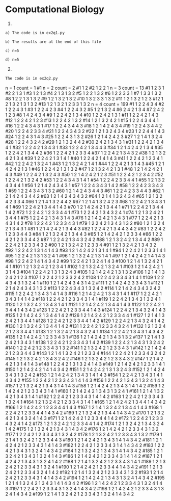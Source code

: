 # Computational Biology

1.

    a) The code is in ex2q1.py

    b) The results are at the end of this file

    c) n=5

    d) n=5



2.

    The code is in ex2q2.py



n = 1
count = 1
#1
n = 2
count = 2
#1
1 2
#2
1 2
2 1
n = 3
count = 13
#1
1 2
3 1
#2
2 1
3 1
#3
1 2
1 3
#4
2 1
3 1
3 2
#5
1 2
2 1
3 2
#6
1 2
2 3
3 1
#7
1 3
3 1
3 2
#8
1 2
2 1
3 1
3 2
#9
1 2
1 3
2 1
3 2
#10
1 3
2 3
3 1
3 2
#11
1 2
1 3
2 1
2 3
#12
1 2
1 3
2 1
3 1
3 2
#13
1 2
1 3
2 1
2 3
3 1
3 2
n = 4
count = 199
#1
1 2
2 4
3 4
#2
1 2
2 4
3 1
#3
1 2
2 4
2 3
#4
1 2
2 4
3 2
#5
1 2
1 3
2 4
#6
2 4
2 1
3 4
#7
2 4
2 1
2 3
#8
1 4
2 4
3 4
#9
1 2
2 4
2 1
3 4
#10
1 2
2 4
2 1
3 1
#11
1 2
2 4
2 1
4 3
#12
1 2
2 4
2 1
2 3
#13
1 2
2 4
2 1
3 2
#14
1 2
1 3
2 4
2 1
#15
1 2
2 4
3 4
4 1
#16
1 2
2 4
3 4
3 1
#17
1 2
2 4
3 4
4 3
#18
1 2
1 4
2 4
3 4
#19
1 2
2 4
3 4
4 2
#20
1 2
2 4
2 3
3 4
#21
1 2
2 4
3 4
3 2
#22
1 2
1 3
2 4
3 4
#23
1 2
2 4
4 1
4 3
#24
1 2
2 4
3 1
4 3
#25
1 2
2 4
3 1
3 2
#26
1 2
1 4
2 4
2 3
#27
1 2
1 4
1 3
2 4
#28
1 2
2 4
3 2
4 2
#29
1 2
1 3
2 4
4 2
#30
2 4
2 1
3 4
3 1
#31
1 2
2 4
2 1
3 4
4 1
#32
1 2
2 4
2 1
3 4
3 1
#33
1 2
2 4
2 1
3 4
4 3
#34
1 2
1 4
2 4
2 1
3 4
#35
1 2
2 4
2 1
3 4
4 2
#36
1 2
2 4
2 1
2 3
3 4
#37
1 2
2 4
2 1
3 4
3 2
#38
1 2
1 3
2 4
2 1
3 4
#39
1 2
2 4
2 1
3 1
4 1
#40
1 2
2 4
2 1
4 1
4 3
#41
1 2
2 4
2 1
2 3
4 1
#42
1 2
2 4
2 1
3 2
4 1
#43
1 2
1 3
2 4
2 1
4 1
#44
1 2
2 4
2 1
3 1
4 3
#45
1 2
1 4
2 4
2 1
3 1
#46
1 2
2 4
2 1
3 1
3 2
#47
1 2
1 3
2 4
2 1
3 1
#48
1 2
1 4
2 4
2 1
4 3
#49
1 2
2 4
2 1
3 2
4 3
#50
1 2
1 4
2 4
2 1
2 3
#51
1 2
2 4
2 1
2 3
4 2
#52
1 2
2 4
2 1
3 2
4 2
#53
1 2
2 4
3 4
3 1
4 1
#54
1 2
2 4
2 3
3 4
4 1
#55
1 2
1 3
2 4
3 4
4 1
#56
1 2
1 4
2 4
3 4
3 1
#57
1 2
2 4
3 4
3 1
4 2
#58
1 2
2 4
2 3
3 4
3 1
#59
1 2
2 4
3 4
3 1
3 2
#60
1 2
1 4
2 4
3 4
4 3
#61
1 2
2 4
2 3
3 4
4 3
#62
1 2
1 4
2 4
3 4
4 2
#63
1 2
1 4
2 4
3 4
3 2
#64
1 2
1 4
1 3
2 4
3 4
#65
1 2
1 3
2 4
2 3
3 4
#66
1 2
1 4
1 3
2 4
4 2
#67
1 2
1 4
1 3
2 4
2 3
#68
1 2
2 4
2 1
3 4
3 1
4 1
#69
1 2
2 4
2 1
3 4
4 1
4 3
#70
1 2
1 4
2 4
2 1
3 4
4 1
#71
1 2
2 4
2 1
3 4
4 1
4 2
#72
1 2
2 4
2 1
2 3
3 4
4 1
#73
1 2
2 4
2 1
3 4
3 2
4 1
#74
1 2
1 3
2 4
2 1
3 4
4 1
#75
1 2
2 4
2 1
3 4
3 1
4 3
#76
1 2
1 4
2 4
2 1
3 4
3 1
#77
1 2
2 4
2 1
3 4
3 1
4 2
#78
1 2
2 4
2 1
2 3
3 4
3 1
#79
1 2
2 4
2 1
3 4
3 1
3 2
#80
1 2
1 3
2 4
2 1
3 4
3 1
#81
1 2
1 4
2 4
2 1
3 4
4 3
#82
1 2
2 4
2 1
3 4
4 3
4 2
#83
1 2
2 4
2 1
2 3
3 4
4 3
#84
1 2
1 3
2 4
2 1
3 4
4 3
#85
1 2
1 4
2 4
2 1
2 3
3 4
#86
1 2
2 4
2 1
2 3
3 4
4 2
#87
1 2
2 4
2 1
3 4
3 2
4 2
#88
1 2
1 3
2 4
2 1
3 4
4 2
#89
1 2
2 4
2 1
2 3
3 4
3 2
#90
1 2
1 3
2 4
2 1
2 3
3 4
#91
1 2
1 3
2 4
2 1
3 4
3 2
#92
1 2
2 4
2 1
3 1
4 1
4 3
#93
1 2
1 4
2 4
2 1
3 1
4 1
#94
1 2
2 4
2 1
2 3
3 1
4 1
#95
1 2
2 4
2 1
3 1
3 2
4 1
#96
1 2
1 3
2 4
2 1
3 1
4 1
#97
1 2
1 4
2 4
2 1
4 1
4 3
#98
1 2
2 4
2 1
4 1
4 3
4 2
#99
1 2
2 4
2 1
3 2
4 1
4 3
#100
1 2
1 4
1 3
2 4
2 1
4 1
#101
1 2
1 3
2 4
2 1
2 3
4 1
#102
1 2
1 3
2 4
2 1
3 2
4 1
#103
1 2
1 4
2 4
2 1
3 1
4 3
#104
1 2
2 4
2 1
3 1
3 2
4 3
#105
1 2
1 4
2 4
2 1
3 1
3 2
#106
1 2
1 4
1 3
2 4
2 1
2 3
#107
1 2
2 4
2 1
2 3
3 2
4 2
#108
1 2
2 4
2 3
3 4
3 1
4 1
#109
1 2
2 4
3 4
3 1
3 2
4 1
#110
1 2
1 4
2 4
3 4
3 1
4 2
#111
1 2
1 4
2 4
2 3
3 4
3 1
#112
1 2
1 4
2 4
3 4
3 1
3 2
#113
1 2
2 4
3 4
3 1
3 2
4 2
#114
1 2
1 4
2 4
3 4
3 2
4 2
#115
1 2
2 4
2 1
3 4
3 1
4 1
4 3
#116
1 2
1 4
2 4
2 1
3 4
3 1
4 1
#117
1 2
2 4
2 1
3 4
3 1
4 1
4 2
#118
1 2
2 4
2 1
2 3
3 4
3 1
4 1
#119
1 2
2 4
2 1
3 4
3 1
3 2
4 1
#120
1 2
1 3
2 4
2 1
3 4
3 1
4 1
#121
1 2
1 4
2 4
2 1
3 4
4 1
4 3
#122
1 2
2 4
2 1
3 4
4 1
4 3
4 2
#123
1 2
2 4
2 1
2 3
3 4
4 1
4 3
#124
1 2
2 4
2 1
3 4
3 2
4 1
4 3
#125
1 2
1 4
2 4
2 1
3 4
4 1
4 2
#126
1 2
1 4
2 4
2 1
2 3
3 4
4 1
#127
1 2
1 4
1 3
2 4
2 1
3 4
4 1
#128
1 2
2 4
2 1
2 3
3 4
4 1
4 2
#129
1 2
2 4
2 1
3 4
3 2
4 1
4 2
#130
1 2
1 3
2 4
2 1
3 4
4 1
4 2
#131
1 2
2 4
2 1
2 3
3 4
3 2
4 1
#132
1 2
1 3
2 4
2 1
2 3
3 4
4 1
#133
1 2
1 3
2 4
2 1
3 4
3 2
4 1
#134
1 2
2 4
2 1
3 4
3 1
4 3
4 2
#135
1 2
1 4
2 4
2 1
2 3
3 4
3 1
#136
1 2
1 4
2 4
2 1
3 4
3 1
3 2
#137
1 2
1 4
1 3
2 4
2 1
3 4
3 1
#138
1 2
2 4
2 1
2 3
3 4
3 1
4 2
#139
1 2
2 4
2 1
3 4
3 1
3 2
4 2
#140
1 2
2 4
2 1
2 3
3 4
3 1
3 2
#141
1 2
1 3
2 4
2 1
2 3
3 4
3 1
#142
1 2
1 4
2 4
2 1
2 3
3 4
4 3
#143
1 2
1 4
1 3
2 4
2 1
2 3
3 4
#144
1 2
2 4
2 1
2 3
3 4
3 2
4 2
#145
1 2
1 3
2 4
2 1
3 4
3 2
4 2
#146
1 2
1 3
2 4
2 1
2 3
3 4
3 2
#147
1 2
1 4
2 4
2 1
3 1
4 1
4 3
#148
1 2
2 4
2 1
3 1
3 2
4 1
4 3
#149
1 2
1 4
2 4
2 1
2 3
3 1
4 1
#150
1 2
1 4
2 4
2 1
4 1
4 3
4 2
#151
1 2
1 4
2 4
2 1
3 1
3 2
4 3
#152
1 2
1 4
2 4
3 4
3 1
3 2
4 2
#153
1 2
1 4
2 4
2 1
3 4
3 1
4 1
4 3
#154
1 2
2 4
2 1
3 4
3 1
4 1
4 3
4 2
#155
1 2
2 4
2 1
2 3
3 4
3 1
4 1
4 3
#156
1 2
2 4
2 1
3 4
3 1
3 2
4 1
4 3
#157
1 2
1 3
2 4
2 1
3 4
3 1
4 1
4 3
#158
1 2
1 4
2 4
2 1
3 4
3 1
4 1
4 2
#159
1 2
1 4
2 4
2 1
2 3
3 4
3 1
4 1
#160
1 2
1 4
2 4
2 1
3 4
3 1
3 2
4 1
#161
1 2
1 4
1 3
2 4
2 1
3 4
3 1
4 1
#162
1 2
2 4
2 1
2 3
3 4
3 1
4 1
4 2
#163
1 2
2 4
2 1
2 3
3 4
3 1
3 2
4 1
#164
1 2
1 3
2 4
2 1
2 3
3 4
3 1
4 1
#165
1 2
1 4
2 4
2 1
3 4
4 1
4 3
4 2
#166
1 2
1 4
2 4
2 1
2 3
3 4
4 1
4 3
#167
1 2
1 4
1 3
2 4
2 1
3 4
4 1
4 3
#168
1 2
2 4
2 1
2 3
3 4
4 1
4 3
4 2
#169
1 2
1 3
2 4
2 1
3 4
4 1
4 3
4 2
#170
1 2
1 3
2 4
2 1
3 4
3 2
4 1
4 3
#171
1 2
1 4
2 4
2 1
2 3
3 4
4 1
4 2
#172
1 2
2 4
2 1
2 3
3 4
3 2
4 1
4 2
#173
1 2
1 3
2 4
2 1
2 3
3 4
4 1
4 2
#174
1 2
1 3
2 4
2 1
3 4
3 2
4 1
4 2
#175
1 2
1 3
2 4
2 1
3 4
3 1
4 3
4 2
#176
1 2
1 4
2 4
2 1
2 3
3 4
3 1
3 2
#177
1 2
2 4
2 1
2 3
3 4
3 1
3 2
4 2
#178
1 2
1 3
2 4
2 1
2 3
3 4
3 1
3 2
#179
1 2
1 4
1 3
2 4
2 1
2 3
3 4
4 3
#180
1 2
1 4
2 4
2 1
3 4
3 1
4 1
4 3
4 2
#181
1 2
1 4
2 4
2 1
2 3
3 4
3 1
4 1
4 3
#182
1 2
2 4
2 1
2 3
3 4
3 1
4 1
4 3
4 2
#183
1 2
2 4
2 1
3 4
3 1
3 2
4 1
4 3
4 2
#184
1 2
1 3
2 4
2 1
3 4
3 1
4 1
4 3
4 2
#185
1 2
1 3
2 4
2 1
3 4
3 1
3 2
4 1
4 3
#186
1 2
1 4
2 4
2 1
2 3
3 4
3 1
4 1
4 2
#187
1 2
1 4
2 4
2 1
3 4
3 1
3 2
4 1
4 2
#188
1 2
1 4
1 3
2 4
2 1
2 3
3 4
3 1
4 1
#189
1 2
1 3
2 4
2 1
2 3
3 4
3 1
3 2
4 1
#190
1 2
1 4
2 4
2 1
2 3
3 4
4 1
4 3
4 2
#191
1 2
1 3
2 4
2 1
2 3
3 4
3 2
4 1
4 2
#192
1 2
1 4
1 3
2 4
2 1
2 3
3 4
3 1
3 2
#193
1 2
1 4
2 4
2 1
2 3
3 4
3 1
4 1
4 3
4 2
#194
1 2
1 4
2 4
2 1
3 4
3 1
3 2
4 1
4 3
4 2
#195
1 2
1 4
1 3
2 4
2 1
3 4
3 1
4 1
4 3
4 2
#196
1 2
1 4
2 4
2 1
2 3
3 4
3 1
3 2
4 1
4 3
#197
1 2
2 4
2 1
2 3
3 4
3 1
3 2
4 1
4 3
4 2
#198
1 2
1 4
2 4
2 1
2 3
3 4
3 1
3 2
4 1
4 3
4 2
#199
1 2
1 4
1 3
2 4
2 1
2 3
3 4
3 1
3 2
4 1
4 3
4 2
